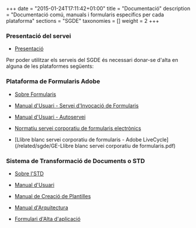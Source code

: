 +++
date        = "2015-01-24T17:11:42+01:00"
title       = "Documentació"
description = "Documentació comú, manuals i formularis específics per cada plataforma"
sections    = "SGDE"
taxonomies  = []
weight 		= 2
+++

### Presentació del servei

- [Presentació](/related/sgde/Presentació-SGDE.pdf)

Per poder utilitzar els serveis del SGDE és necessari donar-se d'alta en alguna de les plataformes següents:

###  Plataforma de Formularis Adobe

- [Sobre Formularis](/sgde-related/intro-formularis)

- [Manual d'Usuari - Servei d'Invocació de Formularis](/related/sgde/Manual-Usuari-Serveis-Invocació.pdf)
- [Manual d'Usuari - Autoservei](/related/sgde/Manual-Usuari-Servei-Corporatiu-de-Formularis-Electrònics-v9.pdf)

- [Normatiu servei corporatiu de formularis electrònics](/related/sgde/SC-NOR15-01-Norma-servei-corporatiu-de-formularis-electrònics.pdf)
- [Llibre blanc servei corporatiu de formularis - Adobe LiveCycle](/related/sgde/GE-Llibre blanc servei corporatiu de formularis.pdf)

###  Sistema de Transformació de Documents o STD

- [Sobre l'STD](/sgde-related/intro-std)

- [Manual d'Usuari](/related/sgde/CSCanigo.MU.P00.E01_manual_usuari_STD.pdf)
- [Manual de Creació de Plantilles](/related/sgde/CSCanigo.MU.P00.E01_Manual_creacio_plantilles_STD.pdf)
- [Manual d'Arquitectura](/related/sgde/CSCanigo.MA.P00.E01_manual_arquitectura_STD.pdf)

- [Formulari d'Alta d'aplicació](/related/sgde/CSCanigo.PA.P00.STD_ALTA_ambit-aplicacio.xlsx)
